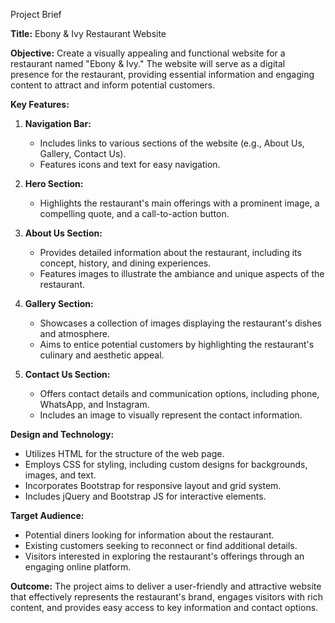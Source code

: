 Project Brief

**Title:** Ebony & Ivy Restaurant Website

**Objective:**
Create a visually appealing and functional website for a restaurant named "Ebony & Ivy." The website will serve as a digital presence for the restaurant, providing essential information and engaging content to attract and inform potential customers.

**Key Features:**

1. **Navigation Bar:**
   - Includes links to various sections of the website (e.g., About Us, Gallery, Contact Us).
   - Features icons and text for easy navigation.

2. **Hero Section:**
   - Highlights the restaurant's main offerings with a prominent image, a compelling quote, and a call-to-action button.

3. **About Us Section:**
   - Provides detailed information about the restaurant, including its concept, history, and dining experiences.
   - Features images to illustrate the ambiance and unique aspects of the restaurant.

4. **Gallery Section:**
   - Showcases a collection of images displaying the restaurant's dishes and atmosphere.
   - Aims to entice potential customers by highlighting the restaurant's culinary and aesthetic appeal.

5. **Contact Us Section:**
   - Offers contact details and communication options, including phone, WhatsApp, and Instagram.
   - Includes an image to visually represent the contact information.

**Design and Technology:**
- Utilizes HTML for the structure of the web page.
- Employs CSS for styling, including custom designs for backgrounds, images, and text.
- Incorporates Bootstrap for responsive layout and grid system.
- Includes jQuery and Bootstrap JS for interactive elements.

**Target Audience:**
- Potential diners looking for information about the restaurant.
- Existing customers seeking to reconnect or find additional details.
- Visitors interested in exploring the restaurant's offerings through an engaging online platform.

**Outcome:**
The project aims to deliver a user-friendly and attractive website that effectively represents the restaurant's brand, engages visitors with rich content, and provides easy access to key information and contact options.
